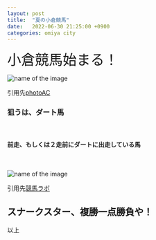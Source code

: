 ```yaml
---
layout: post
title:  "夏の小倉競馬"
date:   2022-06-30 21:25:00 +0900
categories: omiya city
---
```



<font size="6" face="ＭＳ ゴシック">小倉競馬始まる！</font>

![name of the image](https://se8move.github.io/blog/img/22552653_s.jpg)

引用先[photoAC](https://www.photo-ac.com/main/search?q=%E7%AB%B6%E9%A6%AC&srt=dlrank)



<h3>狙うは、ダート馬</h3><br>



<h4>前走、もしくは２走前にダートに出走している馬</h4><br>

![name of the image](https://se8move.github.io/blog/img/cbc.png)

引用先[競馬ラボ](https://www.keibalab.jp/db/race/202207031011/umabashira.html?kind=yoko)

<h2>スナークスター、複勝一点勝負や！</h2>



以上  


